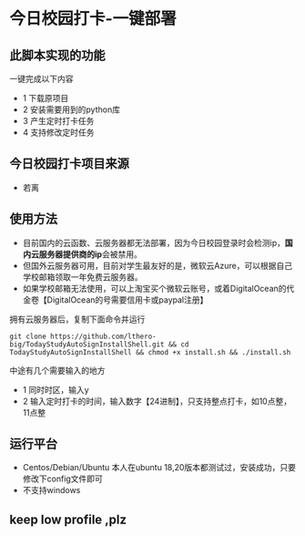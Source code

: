 # 今日校园打卡-一键部署

## 此脚本实现的功能
一键完成以下内容
* 1 下载原项目
* 2 安装需要用到的python库
* 3 产生定时打卡任务
* 4 支持修改定时任务

## 今日校园打卡项目来源 
* 若离

## 使用方法
* 目前国内的云函数、云服务器都无法部署，因为今日校园登录时会检测ip，**国内云服务器提供商的ip**会被禁用。
* 但国外云服务器可用，目前对学生最友好的是，微软云Azure，可以根据自己学校邮箱领取一年免费云服务器。
* 如果学校邮箱无法使用，可以上淘宝买个微软云账号，或着DigitalOcean的代金卷【DigitalOcean的号需要信用卡或paypal注册】

拥有云服务器后，复制下面命令并运行
```
git clone https://github.com/lthero-big/TodayStudyAutoSignInstallShell.git && cd TodayStudyAutoSignInstallShell && chmod +x install.sh && ./install.sh
```

中途有几个需要输入的地方
* 1 同时时区，输入y
* 2 输入定时打卡的时间，输入数字【24进制】，只支持整点打卡，如10点整，11点整

## 运行平台
* Centos/Debian/Ubuntu
本人在ubuntu 18,20版本都测试过，安装成功，只要修改下config文件即可
* 不支持windows

## keep low profile ,plz

